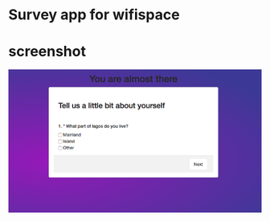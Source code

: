 # Survey app for wifispace

# screenshot

![alt text](https://raw.githubusercontent.com/osiloke/wifispace_survey/master/screen.png)
